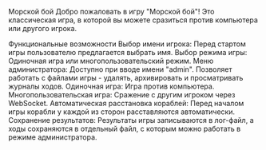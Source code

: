Морской бой
Добро пожаловать в игру "Морской бой"! Это классическая игра, в которой вы можете сразиться против компьютера или другого игрока.

Функциональные возможности
Выбор имени игрока: Перед стартом игры пользователю предлагается выбрать имя.
Выбор режима игры: Одиночная игра или многопользовательский режим.
Меню администратора: Доступно при вводе имени "admin". Позволяет работать с файлами игры - удалять, архивировать и просматривать журналы ходов.
Одиночная игра: Игра против компьютера.
Многопользовательская игра: Сражение с другим игроком через WebSocket.
Автоматическая расстановка кораблей: Перед началом игры корабли у каждой из сторон расставляются автоматически.
Сохранение результатов: Результаты игры записываются в лог-файл, а ходы сохраняются в отдельный файл, с которым можно работать в режиме администратора.